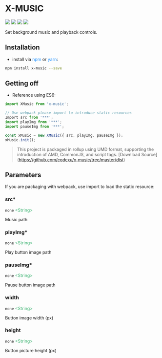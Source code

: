 # X-MUSIC
![](https://img.shields.io/npm/v/x-music.svg)
![](https://img.shields.io/github/size/codexu/x-music/dist/x-music.min.js.svg)
![](https://img.shields.io/npm/dm/x-music.svg)
![](https://img.shields.io/github/license/codexu/x-music.svg)

Set background music and playback controls.

## Installation

- install via <font color=DodgerBlue>npm</font> or <font color=DodgerBlue>yarn</font>:

```sh
npm install x-music --save
```

## Getting off

- Reference using ES6:

``` javascript
import XMusic from 'x-music';

// Use webpack please import to introduce static resources
Import src from '***';
import playImg from '***';
import pauseImg from '***';

const xMusic = new XMusic({ src, playImg, pauseImg });
xMusic.init();
```

> This project is packaged in rollup using UMD format, supporting the introduction of AMD, CommonJS, and script tags. [Download Source] (https://github.com/codexu/x-music/tree/master/dist)

## Parameters

If you are packaging with webpack, use import to load the static resource:

### src*

`none` <font color=MediumSeaGreen>&lt;String&gt;</font>

Music path

### playImg*

`none` <font color=MediumSeaGreen>&lt;String&gt;</font>

Play button image path

### pauseImg*

`none` <font color=MediumSeaGreen>&lt;String&gt;</font>

Pause button image path

### width

`none` <font color=MediumSeaGreen>&lt;String&gt;</font>

Button image width (px)

### height

`none` <font color=MediumSeaGreen>&lt;String&gt;</font>

Button picture height (px)